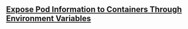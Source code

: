 ## [Expose Pod Information to Containers Through Environment Variables](https://kubernetes.io/docs/tasks/inject-data-application/environment-variable-expose-pod-information/)
